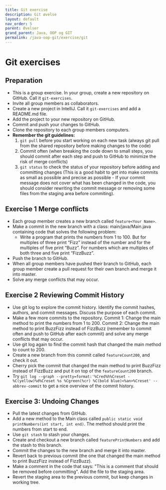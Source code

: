 ```yaml
---
title: Git exercise
description: Git øvelse
layout: default
nav_order: 5
parent: Øvelser
grand_parent: Java, OOP og GIT
permalink: /java-oop-git/exercise/git
---
```


# Git exercises

## Preparation

- This is a group exercise. In your group, create a new repository on GitHub. Call it `git-exercises`.
- Invite all group members as collaborators.
- Create a new project in IntelliJ. Call it `git-exercises` and add a README.md file.
- Add the project to your new repository on GitHub.
- Commit and push your changes to GitHub.
- Clone the repository to each group members computers.
- **Remember the git guidelines:**
  1. `git pull` before you start working on each new task (always git pull from the shared repository before making changes to the code)
  2. Commit often (when breaking the code down to small steps, you should commit after each step and push to GitHub to minimize the risk of merge conflicts)
  3. `git status` to check the status of your repository before adding and committing changes (This is a good habit to get into make commits as small as possible and precise as possible - If your commit message does not cover what has been changed in the code, you should consider rewriting the commit message or removing some files from the staging area before commiting).

## Exercise 1 Merge conflicts

- Each group member creates a new branch called `feature<Your Name>`.
- Make a commit in the new branch with a class: main/java/Main.java containing code that solves the following problem:
  - Write a program that prints the numbers from 1 to 100. But for multiples of three print “Fizz” instead of the number and for the multiples of five print “Buzz”. For numbers which are multiples of both three and five print “FizzBuzz”.
- Push the branch to GitHub.
- When all group members have pushed their branch to GitHub, each group member create a pull request for their own branch and merge it into master.
- Solve any merge conflicts that may occur.

## Exercise 2 Reviewing Commit History

- Use git log to explore the commit history. Identify the commit hashes, authors, and commit messages. Discuss the purpose of each commit.
- Make a few more commits to the repository. Commit 1: Change the main method to print the numbers from 1 to 200. Commit 2: Change the main method to print BuzzFizz instead of FizzBuzz (remember to commit often and push to GitHub after each commit) and solve any merge conflicts that may occur.
- Use git log again to find the commit hash that changed the main method to count to 200.
- Create a new branch from this commit called `featureCount200`, and check it out.
- Cherry pick the commit that changed the main method to print BuzzFizz instead of FizzBuzz and put it on top of the `featureCount200` branch.
- Try `git log --graph --pretty=format:'%Cred%h%Creset -%C(yellow)%d%Creset %s %Cgreen(%cr) %C(bold blue)<%an>%Creset' --abbrev-commit` to get a nice overview of the commit history.

## Exercise 3: Undoing Changes

- Pull the latest changes from GitHub.
- Add a new method to the Main class called `public static void printNumbers(int start, int end)`. The method should print the numbers from start to end.
- Use `git stash` to stash your changes.
- Create and checkout a new branch called `featurePrintNumbers` and add the stash to this branch.
- Commit the changes to the new branch and merge it into master.
- Revert back to previous commit (the one that changed the main method to print BuzzFizz instead of FizzBuzz).
- Make a comment in the code that says: "This is a comment that should be removed before committing". Add the file to the staging area.
- Revert the staging area to the previous commit, but keep changes in working tree.
